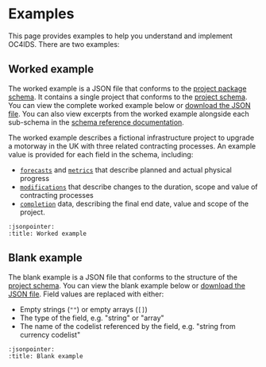 # Examples

This page provides examples to help you understand and implement OC4IDS. There are two examples:

## Worked example

The worked example is a JSON file that conforms to the [project package schema](../../reference/package). It contains a single project that conforms to the [project schema](../../reference/schema). You can view the complete worked example below or [download the JSON file](../examples/example.json). You can also view excerpts from the worked example alongside each sub-schema in the [schema reference documentation](../../reference/schema).

The worked example describes a fictional infrastructure project to upgrade a motorway in the UK with three related contracting processes. An example value is provided for each field in the schema, including:

* [`forecasts`](../../reference/schema/) and [`metrics`](../../reference/schema) that describe planned and actual physical progress
* [`modifications`](../../reference/schema/) that describe changes to the duration, scope and value of contracting processes
* [`completion`](../../reference/schema/) data, describing the final end date, value and scope of the project.

```{jsoninclude} ../../docs/examples/example.json
:jsonpointer:
:title: Worked example
```

## Blank example

The blank example is a JSON file that conforms to the structure of the [project schema](../../reference/schema). You can view the blank example below or [download the JSON file](../examples/blank.json). Field values are replaced with either:

* Empty strings (`""`) or empty arrays (`[]`)
* The type of the field, e.g. "string" or "array"
* The name of the codelist referenced by the field, e.g. "string from currency codelist"

```{jsoninclude} ../../docs/examples/blank.json
:jsonpointer:
:title: Blank example
```
